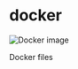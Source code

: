 # docker
![Docker image](https://github.com/ody55eus/docker/workflows/Docker%20image/badge.svg)

Docker files
